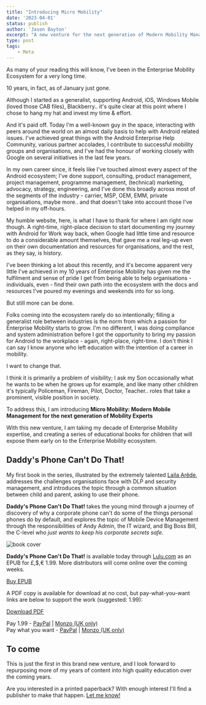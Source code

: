 ```yaml
---
title: "Introducing Micro Mobility"
date: '2023-04-01'
status: publish
author: 'Jason Bayton'
excerpt: "A new venture for the next generation of Modern Mobility Management Experts"
type: post
tags:
    - Meta
---
```

<span class="orange">A</span>s many of your reading this will know, I've been in the Enterprise Mobility Ecosystem for a very long time.

10 years, in fact, as of January just gone.

Although I started as a generalist, supporting Android, iOS, Windows Mobile (loved those CAB files), Blackberry.. it's quite clear at this <span class="orange">p</span>oint where I chose to hang my hat and invest my time & effort. 

And it's paid off. Today I'm a well-known guy in the space, interacting with peers around the world on an almost daily basis to help with Android <span class="orange">r</span>elated issues. I've achieved great things with the Android Enterprise Help Community, various partner accolades, I contribute to successful mobility groups and organisations, and I've had the honour of working closely with Google on several initiatives in the last few years.

<span class="orange">I</span>n my own career since, it feels like I've touched almost every aspect of the Android ecosystem; I've done support, consulting, product management, project management, programme management, (technical) marketing, advocacy, strategy, engineering, and I've done this broadly across most of the segments of the industry - carrier, MSP, OEM, EMM, private organisations, maybe more.. and that doesn't take into account those I've helped in my off-hours. 

My humble website, here, is what I have to thank for where I am right now though. A right-time, right-place decision to start documenting my journey with Android for Work way back, when Google had <span class="orange">l</span>ittle time and resource to do a considerable amount themselves, that gave me a real leg-up even on their own documentation and resources for organisations, and the rest, as they say, is history. 

I've been thinking a lot about this recently, and it's become apparent very little I've achieved in my 10 years of Enterprise Mobility has given me the <span class="orange">f</span>ulfilment and sense of pride I get from being able to help organisations - individuals, even - find their <span class="orange">o</span>wn path into the ecosystem with the docs and resources I've poured my evenings and weekends into for so long.

But still more can be done. 

Folks coming into the ecosystem rarely do so intentionally; filling a generalist role between industries is the norm from which a passion for Enterprise Mobility starts to grow. I'm no different, I was doing compliance and system administration before I got the <span class="orange">o</span>pportunity to bring my passion for Android to the workplace - again, right-place, right-time. I don't think I can say I know anyone who <span class="orange">l</span>eft education with the intention of a career in mobility.

I want to change that.

I think it is primarily a problem of visibility; I ask my <span class="orange">S</span>on occasionally what he wants to be when he grows up for example, and like many other children it's typically Policeman, Fireman, Pilot, Doctor, Teacher.. roles that take a prominent, visible position in society. 

To address this, I am introducing **Micro Mobility: Modern Mobile Management for the next generation of Mobility Experts**

With this new venture, I am taking my decade of Enterprise Mobility expertise, and creating a series of educational books for children that will expose them early on to the Enterprise Mobility ecosystem. 

## Daddy's Phone Can't Do That!

My first book in the series, illustrated by the extremely talented [Laila Arêde](https://lailartsy.com), addresses the challenges organisations face with DLP and security management, and introduces the topic through a common situation between child and parent, asking to use their phone.

**Daddy's Phone Can't Do That!** takes the young mind through a journey of discovery of why a corporate phone can't do some of the things personal phones do by default, and explores the topic of Mobile Device Management through the responsibilities of Andy Admin, the IT wizard, and Big Boss Bill, the C-level who _just wants to keep his corporate secrets safe_.

![book cover](https://cdn.bayton.org/uploads/2023/04/daddysphonecantdothatcover.png)

**Daddy's Phone Can't Do That!** is available today through [Lulu.com](https://www.lulu.com/shop/jason-bayton-and-laila-ar%C3%AAde/daddys-phone-cant-do-that/ebook/product-8ervv5.html) as an EPUB for £,$,€ 1.99. More distributors will come online over the coming weeks.

<a class="button button-small" href="https://www.lulu.com/shop/jason-bayton-and-laila-ar%C3%AAde/daddys-phone-cant-do-that/ebook/product-8ervv5.html">Buy EPUB</a>

A PDF copy is available for download at no cost, but pay-what-you-want links are below to support the work (suggested: 1.99):

<a class="button button-small" href="https://cdn.bayton.org/uploads/2023/04/dpcdt_lg.pdf">Download PDF</a>

Pay 1.99 - [PayPal](https://paypal.me/jasonbayton/1.99) | [Monzo (UK only)](https://monzo.me/jasonbayton/1.99)  
Pay what you want - [PayPal](https://paypal.me/jasonbayton) | [Monzo (UK only)](https://monzo.me/jasonbayton)

## To come 

This is just the first in this brand new venture, and I look forward to repurposing more of my years of content into high quality education over the coming years.

Are you interested in a printed paperback? With enough interest I'll find a publisher to make that happen. [Let me know!](https://docs.google.com/forms/d/e/1FAIpQLSdeWOEk1RzHZQj6Z5jte05H0vwK5WVMh7f7eZmD9AhQddcm6Q/viewform?usp=sf_link)